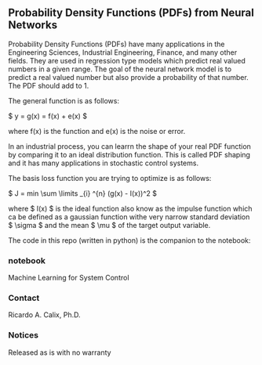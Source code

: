 ## Probability Density Functions (PDFs) from Neural Networks

Probability Density Functions (PDFs) have many applications in the Engineering Sciences, Industrial Engineering, Finance, and many other fields. They are used in regression type models which predict real valued numbers in a given range. The goal of the neural network model is to predict a real valued number but also provide a probability of that number. The PDF should add to 1. 

The general function is as follows:

$ y = g(x) = f(x) + e(x) $

where  f(x) is the function and e(x) is the noise or error. 

In an industrial process, you can learrn the shape of your real PDF function by comparing it to an ideal distribution function. This is called PDF shaping and it has many applications in stochastic control systems. 

The basis loss function you are trying to optimize is as follows:

$   J = min \sum \limits _{i} ^{n} (g(x) - I(x))^2 $

where $ I(x) $ is the ideal function also know as the impulse function which ca be defined as a gaussian function withe very narrow standard deviation $   \sigma $ and the mean $  \mu $ of the target output variable. 

The code in this repo (written in python) is the companion to the notebook:

### notebook

Machine Learning for System Control




### Contact
Ricardo A. Calix, Ph.D.

### Notices
Released as is with no warranty

